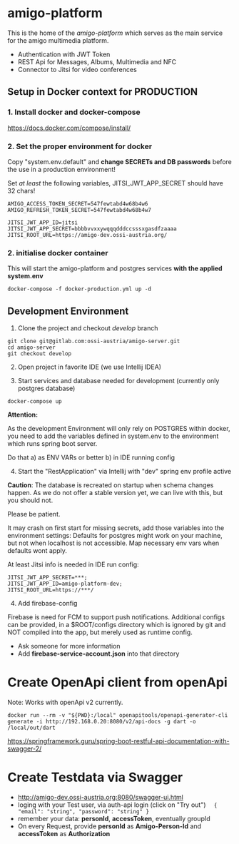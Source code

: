 # amigo-platform

This is the home of the *amigo-platform* which serves as the main service for the amigo multimedia platform.

* Authentication with JWT Token
* REST Api for Messages, Albums, Multimedia and NFC
* Connector to Jitsi for video conferences

## Setup in Docker context for PRODUCTION

### 1. Install docker and docker-compose

https://docs.docker.com/compose/install/

### 2. Set the proper environment for docker

Copy "system.env.default" and **change SECRETs and DB passwords** before the use in a production environment!

Set *at least* the following variables, JITSI_JWT_APP_SECRET should have 32 chars!

```
AMIGO_ACCESS_TOKEN_SECRET=547fewtabd4w68b4w6
AMIGO_REFRESH_TOKEN_SECRET=547fewtabd4w68b4w7

JITSI_JWT_APP_ID=jitsi
JITSI_JWT_APP_SECRET=bbbbvvxxywqqqdddccsssxgasdfzaaaa
JITSI_ROOT_URL=https://amigo-dev.ossi-austria.org/
```

### 2. initialise docker container

This will start the amigo-platform and postgres services **with the applied system.env**

```
docker-compose -f docker-production.yml up -d

```

## Development Environment

1. Clone the project and checkout *develop* branch

```
git clone git@gitlab.com:ossi-austria/amigo-server.git
cd amigo-server
git checkout develop
```

2. Open project in favorite IDE (we use Intellij IDEA)

3. Start services and database needed for development (currently only postgres database)

```
docker-compose up
```

**Attention:**

As the development Environment will only rely on POSTGRES within docker, you need to add the variables defined in
system.env to the environment which runs spring boot server.

Do that a) as ENV VARs or better b) in IDE running config

4. Start the "RestApplication" via Intellij with "dev" spring env profile active

**Caution**: The database is recreated on startup when schema changes happen. As we do not offer a stable version yet,
we can live with this, but you should not.

Please be patient.

It may crash on first start for missing secrets, add those variables into the environment settings:
Defaults for postgres might work on your machine, but not when localhost is not accessible. Map necessary env vars when
defaults wont apply.

At least Jitsi info is needed in IDE run config:

````
JITSI_JWT_APP_SECRET=***;
JITSI_JWT_APP_ID=amigo-platform-dev;
JITSI_ROOT_URL=https://***/
````

4. Add firebase-config

Firebase is need for FCM to support push notifications. Additional configs can be provided, in a $ROOT/configs directory
which is ignored by git and NOT compiled into the app, but merely used as runtime config.

* Ask someone for more information
* Add **firebase-service-account.json** into that directory

# Create OpenApi client from openApi

Note: Works with openApi v2 currently.

````
docker run --rm -v "${PWD}:/local" openapitools/openapi-generator-cli generate -i http://192.168.0.20:8080/v2/api-docs -g dart -o /local/out/dart
````

https://springframework.guru/spring-boot-restful-api-documentation-with-swagger-2/

# Create Testdata via Swagger

* http://amigo-dev.ossi-austria.org:8080/swagger-ui.html
* loging with your Test user, via auth-api login (click on "Try out")
  `  {
  "email": "string",
  "password": "string"
  }`
* remember your data: **personId**, **accessToken**, eventually groupId
* On every Request, provide **personId** as **Amigo-Person-Id** and **accessToken** as **Authorization**
